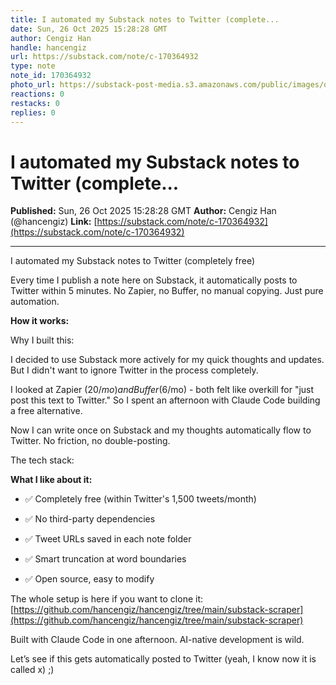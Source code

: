 ```yaml
---
title: I automated my Substack notes to Twitter (complete...
date: Sun, 26 Oct 2025 15:28:28 GMT
author: Cengiz Han
handle: hancengiz
url: https://substack.com/note/c-170364932
type: note
note_id: 170364932
photo_url: https://substack-post-media.s3.amazonaws.com/public/images/dd3c9352-78f7-4a7e-ab29-7efd239dd41c_400x400.jpeg
reactions: 0
restacks: 0
replies: 0
---
```


# I automated my Substack notes to Twitter (complete...

**Published:** Sun, 26 Oct 2025 15:28:28 GMT
**Author:** Cengiz Han (@hancengiz)
**Link:** [https://substack.com/note/c-170364932](https://substack.com/note/c-170364932)

---

I automated my Substack notes to Twitter (completely free)

Every time I publish a note here on Substack, it automatically posts to Twitter within 5 minutes. No Zapier, no Buffer, no manual copying. Just pure automation.

**How it works:**

  Why I built this:

  I decided to use Substack more actively for my quick thoughts and updates. But I didn't want to ignore Twitter in the process completely.

  I looked at Zapier ($20/mo) and Buffer ($6/mo) - both felt like overkill for "just post this text to Twitter." So I spent an afternoon with Claude Code building a free alternative.

  Now I can write once on Substack and my thoughts automatically flow to Twitter. No friction, no double-posting.

  The tech stack:

**What I like about it:**

  - ✅ Completely free (within Twitter's 1,500 tweets/month)

  - ✅ No third-party dependencies

  - ✅ Tweet URLs saved in each note folder

  - ✅ Smart truncation at word boundaries

  - ✅ Open source, easy to modify

The whole setup is here if you want to clone it: [https://github.com/hancengiz/hancengiz/tree/main/substack-scraper](https://github.com/hancengiz/hancengiz/tree/main/substack-scraper)

Built with Claude Code in one afternoon. AI-native development is wild.

Let’s see if this gets automatically posted to Twitter (yeah, I know now it is called x) ;)
